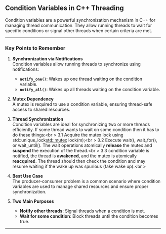 ## Condition Variables in C++ Threading

Condition variables are a powerful synchronization mechanism in C++ for managing thread communication. They allow running threads to wait for specific conditions or signal other threads when certain criteria are met.

---

### Key Points to Remember

1. **Synchronization via Notifications**  
   Condition variables allow running threads to synchronize using notifications:
   - **`notify_one()`**: Wakes up one thread waiting on the condition variable.
   - **`notify_all()`**: Wakes up all threads waiting on the condition variable.

2. **Mutex Dependency**  
   A mutex is required to use a condition variable, ensuring thread-safe access to shared resources.

3. **Thread Synchronization**  
   Condition variables are ideal for synchronizing two or more threads efficiently. If some thread wants to wait on some condition then it has to do these things:<br \>
   3.1 Acquire the mutex lock using std::unique_lock<std::mutex> lock(m);<br \>
   3.2 Execute wait(), wait_for(), or wait_until(). The wait operations atomically **release** the mutex and **suspend** the execution of the thread.<br \>
   3.3 condition variable is notified, the thread is **awakened**, and the mutex is atomically **reacquired**. The thread should then check the condition and may resume waiting if the wake up was spurious (fake wake up).<br \>

4. **Best Use Case**  
   The producer-consumer problem is a common scenario where condition variables are used to manage shared resources and ensure proper synchronization.

5. **Two Main Purposes**  
   - **Notify other threads**: Signal threads when a condition is met.
   - **Wait for some condition**: Block threads until the condition becomes true.

---
